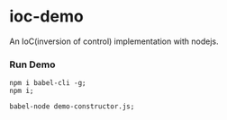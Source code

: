 ioc-demo
===

An IoC(inversion of control) implementation with nodejs.

### Run Demo

```shell
npm i babel-cli -g;
npm i;

babel-node demo-constructor.js;
```
